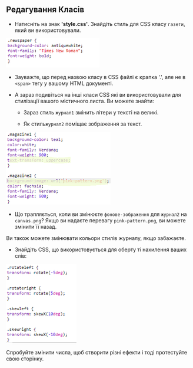 ## Редагування Класів

+ Натисніть на знак **'style.css'**. Знайдіть стиль для CSS класу `газети`, який ви використовували.

![screenshot](images/letter-newspaper.png)

+ Зауважте, що перед назвою класу в CSS файлі є крапка '.', але не в `<span>` тегу у вашому HTML документі.

+ А зараз подивіться на інші класи CSS які ви використовували для стилізації вашого містичного листа. Ви можете знайти:
    
    + Зараз стиль `журнал1` змінить літери у тексті на великі.
    
    + Як стиль`журнал2` поміщає зображення за текст.

![screenshot](images/letter-magazines.png)

+ Що трапляється, коли ви змінюєте `фонове-зображення` для `журнал2` на `canvas.png`? Якщо ви надаєте перевагу `pink-pattern.png`, ви можете змінити її назад. 

Ви також можете змінювати кольори стилів журналу, якщо забажаєте.

+ Знайдіть CSS, що використовується для оберту ті нахилення ваших слів:

![screenshot](images/letter-rotate-skew.png)

Спробуйте змінити числа, щоб створити різні ефекти і тоді протестуйте свою сторінку.